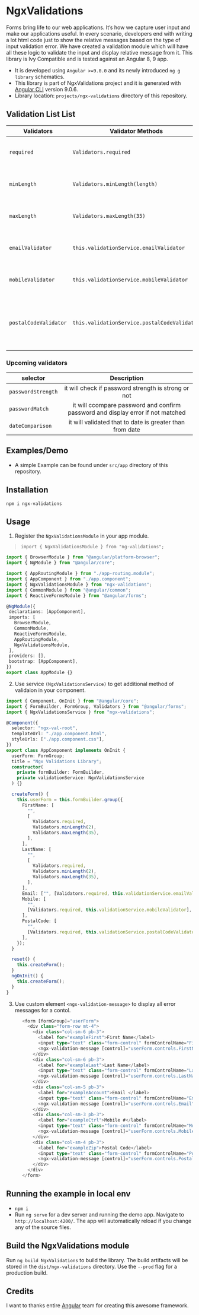 # NgxValidations

Forms bring life to our web applications. It’s how we capture user input and make our applications useful. 
In every scenario, developers end with writing a lot html code just to show the relative messages based on the type of input validation error. We have created a validation module which will have all these logic to validate the input and display relative message from it. 
 This library is Ivy Compatible and is tested against an Angular 8, 9 app. 

* It is developed using `Angular >=9.0.0` and its newly introduced `ng g library` schematics.
* This library is part of NgxValidations project and it is generated with [Angular CLI](https://github.com/angular/angular-cli) version 9.0.6.
* Library location: `projects/ngx-validations` directory of this repository.

## Validation List List 

| Validators            | Validator Methods             |                 Description                     |  
| --------------------- |-------------------------------| :---------------------------------------------: |
| `required`            | `Validators.required`            | to validated and display required error         | 
| `minLength`           | `Validators.minLength(length)`            | to validated and display min length error  | 
| `maxLength`           | `Validators.maxLength(35)`            | to validated and display max length error  | 
| `emailValidator`      | `this.validationService.emailValidator`            | to validate if entered email is valid | 
| `mobileValidator`     | `this.validationService.mobileValidator`            |  to validate if entered email is valid  | 
| `postalCodeValidator` | `this.validationService.postalCodeValidator`            |  to validate if entered postal is valid (North America postal code)  | 


### Upcoming validators

| selector                |                         Description                               |  
| ------------------------| :---------------------------------------------------------------: |
| `passwordStrength`      | it will check if password strength is strong or not               | 
| `passwordMatch`         | it will ccompare password and confirm password and display error if not matched   | 
| `dateComparison`        | it will validated that to date is greater than from date  | 




## Examples/Demo

* A simple Example can be found under `src/app` directory of this repository. 

## Installation

`npm i ngx-validations`

## Usage

1) Register the `NgxValidationsModule` in your app module.
 > `import { NgxValidationsModule } from "ng-validations";`

 ```typescript
 import { BrowserModule } from "@angular/platform-browser";
import { NgModule } from "@angular/core";

import { AppRoutingModule } from "./app-routing.module";
import { AppComponent } from "./app.component";
import { NgxValidationsModule } from "ngx-validations";
import { CommonModule } from "@angular/common";
import { ReactiveFormsModule } from "@angular/forms";

@NgModule({
  declarations: [AppComponent],
  imports: [
    BrowserModule,
    CommonModule,
    ReactiveFormsModule,
    AppRoutingModule,
    NgxValidationsModule,
  ],
  providers: [],
  bootstrap: [AppComponent],
})
export class AppModule {}

 ```

 2) Use service `(NgxValidationsService)` to get additional method of validaion in your component.

```typescript
import { Component, OnInit } from "@angular/core";
import { FormBuilder, FormGroup, Validators } from "@angular/forms";
import { NgxValidationsService } from "ngx-validations";

@Component({
  selector: "ngx-val-root",
  templateUrl: "./app.component.html",
  styleUrls: ["./app.component.css"],
})
export class AppComponent implements OnInit {
  userForm: FormGroup;
  title = "Ngx Validations Library";
  constructor(
    private formBuilder: FormBuilder,
    private validationService: NgxValidationsService
  ) {}

  createForm() {
    this.userForm = this.formBuilder.group({
      FirstName: [
        "",
        [
          Validators.required,
          Validators.minLength(2),
          Validators.maxLength(35),
        ],
      ],
      LastName: [
        "",
        [
          Validators.required,
          Validators.minLength(2),
          Validators.maxLength(35),
        ],
      ],
      Email: ["", [Validators.required, this.validationService.emailValidator]],
      Mobile: [
        "",
        [Validators.required, this.validationService.mobileValidator],
      ],
      PostalCode: [
        "",
        [Validators.required, this.validationService.postalCodeValidator],
      ],
    });
  }

  reset() {
    this.createForm();
  }
  ngOnInit() {
    this.createForm();
  }
}

```
3) Use custom element `<ngx-validation-message>` to display all error messages for a contol.

```typescript
      <form [formGroup]="userForm">
        <div class="form-row mt-4">
          <div class="col-sm-6 pb-3">
            <label for="exampleFirst">First Name</label>
            <input type="text" class="form-control" formControlName="FirstName">
            <ngx-validation-message [control]="userForm.controls.FirstName"></ngx-validation-message>
          </div>
          <div class="col-sm-6 pb-3">
            <label for="exampleLast">Last Name</label>
            <input type="text" class="form-control" formControlName="LastName">
            <ngx-validation-message [control]="userForm.controls.LastName"></ngx-validation-message>
          </div>
          <div class="col-sm-5 pb-3">
            <label for="exampleAccount">Email </label>
            <input type="text" class="form-control" formControlName="Email">
            <ngx-validation-message [control]="userForm.controls.Email"></ngx-validation-message>
          </div>
          <div class="col-sm-3 pb-3">
            <label for="exampleCtrl">Mobile #</label>
            <input type="text" class="form-control" formControlName="Mobile">
            <ngx-validation-message [control]="userForm.controls.Mobile"></ngx-validation-message>
          </div>
          <div class="col-sm-4 pb-3">
            <label for="exampleZip">Postal Code</label>
            <input type="text" class="form-control" formControlName="PostalCode">
            <ngx-validation-message [control]="userForm.controls.PostalCode"></ngx-validation-message>
          </div>
        </div>
      </form>

```

## Running the example in local env

* `npm i`
* Run `ng serve` for a dev server and running the demo app. Navigate to `http://localhost:4200/`. The app will automatically reload if you change any of the source files.


## Build the NgxValidations module

Run `ng build NgxValidations` to build the library. The build artifacts will be stored in the `dist/ngx-validations` directory. Use the `--prod` flag for a production build.


## Credits

I want to thanks entire [Angular](https://angular.io) team for creating this awesome framework.
